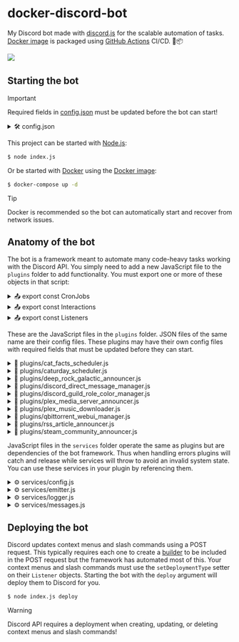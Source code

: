 # docker-discord-bot

<!--
TODO:
- Add Emitter customId parameters (BUTTON_DOWNLOAD&user_id=0)
- Github plugin (announce commits, releases, packages, etc)
-->

My Discord bot made with [discord.js](https://discord.js.org/) for the scalable automation of tasks. [Docker image](https://ghcr.io/au-williams/docker-discord-bot:master) is packaged using [GitHub Actions](https://github.com/au-williams/docker-discord-bot/actions) CI/CD. 🐋📦

<img style="height: 75px" src="assets/readme_logos.png"/>

## Starting the bot

> [!IMPORTANT]
> Required fields in [config.json](config.json) must be updated before the bot can start!
>
> <details>
>  <summary>🛠️ config.json</summary>
>
> | Key                          | Description                                                                                                                                                                                       | Required |
> | :--------------------------- | :------------------------------------------------------------------------------------------------------------------------------------------------------------------------------------------------ | :------- |
> | "discord_bot_admin_user_ids" | The Discord user ID(s) to treat as admin. [(how to find)](https://support.discord.com/hc/en-us/articles/206346498-Where-can-I-find-my-User-Server-Message-ID)                                     | `true`   |
> | "discord_bot_login_token"    | The Discord login token used by the bot. [(how to find)](https://docs.discordbotstudio.org/setting-up-dbs/finding-your-bot-token)                                                                 | `true`   |
> | "discord_config_channel_id"  | The Discord channel ID for the [Config service](#%EF%B8%8F-servicesconfigjs). [(how to find)](https://support.discord.com/hc/en-us/articles/206346498-Where-can-I-find-my-User-Server-Message-ID) | `false`  |
> | "enable_logger_debug"        | Enables displaying the [Logger service](#%EF%B8%8F-servicesloggerjs) `debug` type logs.                                                                                                           | `true`   |
> | "enable_logger_timestamps"   | Enables displaying timestamps in the [Logger service](#%EF%B8%8F-servicesloggerjs) logs.                                                                                                          | `true`   |
> | "enable_messages_service"    | Enables the [Messages service](#%EF%B8%8F-servicesmessagesjs) collection on bot startup.                                                                                                          | `true`   |
> | "enable_temp_file_deletion"  | Enables deleting temporary files in the temp directory.                                                                                                                                           | `true`   |
> | "temp_directory_path"        | The directory path where temporary files are stored.                                                                                                                                              | `true`   |

</details>

This project can be started with [Node.js](https://nodejs.org/en):

```bash
$ node index.js
```

Or be started with [Docker](https://www.docker.com/) using the [Docker image](https://ghcr.io/au-williams/docker-discord-bot:master):

```bash
$ docker-compose up -d
```

> [!TIP]
> Docker is recommended so the bot can automatically start and recover from network issues.

## Anatomy of the bot

The bot is a framework meant to automate many code-heavy tasks working with the Discord API. You simply need to add a new JavaScript file to the `plugins` folder to add functionality. You must export one or more of these objects in that script:

<details>

<summary>📤 export const CronJobs</summary>

### 📤 export const CronJobs

```js
import CronJob from "../entities/CronJob.js";

export const CronJobs = new Set([
  new CronJob()
    .setExpression("* * * * *")
    .setFunction(myFunction)
]);
```

[Cron](https://en.wikipedia.org/wiki/Cron#CRON_expression) is a job scheduler that runs functions on an [expression](https://devhints.io/cron), like every 20 minutes or every Saturday at 9 AM. The bot framework will automatically schedule the Cron jobs you create here. You can extend the Cron jobs with the following setters. 📚

| Name          | Description                                                           | Required |
| :------------ | :-------------------------------------------------------------------- | :------- |
| setEnabled    | Sets the enabled state of the Cron job (used for debugging).          | `false`  |
| setExpression | Sets the Cron expression used when scheduling the Cron job.           | `true`   |
| setFunction   | Sets the function to execute when the Cron job is running.            | `true`   |
| setRunOrder   | Sets the order this Cron job runs with others to avoid race issues.   | `false`  |
| setTriggered  | Sets if the Cron job should run on startup and before the expression. | `false`  |

</details>

<details>

<summary>📤 export const Interactions</summary>

### 📤 export const Interactions

```js
export const Interactions = Object.freeze({
  ButtonComponentWave: "PLUGIN_BUTTON_COMPONENT_WAVE"
});
```

Every action you make in Discord can be thought of as an interaction. Clicking buttons, submitting forms, using slash commands, etc. When we create buttons to click or forms to submit we need to assign them unique IDs that Discord will emit back to us when a user interacts with them. These unique IDs are set on components and used as property keys in the `Listeners` object.

</details>

<details>

<summary>📤 export const Listeners</summary>

### 📤 export const Listeners

```js
import Listener from "../entities/Listener.js";

export const Listeners = Object.freeze({
  [Interactions.ButtonComponentWave]: new Listener()
    .setDescription("Sends the wave emoji when the button is clicked.")
    .setFunction(onButtonComponentWave)
});
```

Listeners handle actions. The property key is a Discord event or interaction from the `Interactions` object. The value is a `Listener` object that will be executed when the key is emitted by Discord. Listeners that only set a function can use that function as the value and the bot framework will automatically wrap it in a Listener. You can use an array to create multiple Listener values for a single key. You can customize the Listener with the following setters. 📚

| Name                    | Description                                                           | Required |
| :---------------------- | :-------------------------------------------------------------------- | :------- |
| setBusyFunction         | Sets the function to execute when the interaction is flagged as busy. | `false`  |
| setDeploymentType       | Sets the type of POST request to use when deploying to Discord.       | `false`  |
| setDescription          | Sets the text displayed when describing functionality to the user.    | `false`  |
| setEnabled              | Sets the enabled state of the listener (typically for debugging).     | `false`  |
| setFunction             | Sets the function to execute when the listener is authorized.         | `true`   |
| setLockedFunction       | Sets the function to execute when the listener is not authorized.     | `false`  |
| setRequiredChannels     | Sets the channel ID(s) required for the listener to be executed.      | `false`  |
| setRequiredChannelTypes | Sets the channel type(s) required for the listener to be executed.    | `false`  |
| setRequiredRoles        | Sets the role ID(s) a user must possess one of to be authorized.      | `false`  |
| setRunOrder             | Sets the order this listener runs with others to avoid race issues.   | `false`  |

</details>

These are the JavaScript files in the `plugins` folder. JSON files of the same name are their config files. These plugins may have their own config files with required fields that must be updated before they can start.

<details>

<!-- ------------------------------ -->
<!-- plugins/cat_facts_scheduler.js -->
<!-- ------------------------------ -->

<summary>🧩 plugins/cat_facts_scheduler.js</summary>

### 🧩 plugins/cat_facts_scheduler.js

This JavaScript file sends a new cat fact from the [catfact.ninja API](https://catfact.ninja/) to the announcement channel every day at 9 AM. If the job schedule was missed while the bot was offline then a new cat fact will be sent on startup if the current time is determined to be close enough.

Note: The [catfact.ninja API](https://catfact.ninja/) has awful data consistency... API responses can have spelling or grammar mistakes and duplicate entries. I dumped the API responses and fed them through ChatGPT to fix them. 🤖

### 🛠️ plugins/cat_facts_scheduler.json

| Key                                | Description                                                                                                                                                     | Required |
| :--------------------------------- | :-------------------------------------------------------------------------------------------------------------------------------------------------------------- | :------- |
| "announcement_cron_job_expression" | The Cron job expression to send announcement messages.                                                                                                          | `true`   |
| "announcement_discord_channel_id"  | The Discord channel ID to send messages to. [(how to find)](https://support.discord.com/hc/en-us/articles/206346498-Where-can-I-find-my-User-Server-Message-ID) | `true`   |
| "catfact_responses"                | The cleaned and sanitized catfact.ninja API responses.                                                                                                          | `true`   |

</details>

<!-- ----------------------------- -->
<!-- plugins/caturday_scheduler.js -->
<!-- ----------------------------- -->

<details>

<summary>🧩 plugins/caturday_scheduler.js</summary>

### 🧩 plugins/caturday_scheduler.js

<img src="assets/caturday.png" style="height: 375px;"></img>

This JavaScript file sends a picture of a users pet to the announcement channel every Saturday at 9 AM. If the job schedule was missed while the bot was offline then a new picture will be sent on bot startup if today is Saturday. `/caturday` shows a file picker to update channel images in the image pool. New members are sent a DM asking them to reply with their pets pictures. DM pictures are forwarded to the bot admins for approval.

### 🛠️ plugins/caturday_scheduler.json

| Key                                | Description                                                                                                                                                     | Required |
| :--------------------------------- | :-------------------------------------------------------------------------------------------------------------------------------------------------------------- | :------- |
| "announcement_caturday_ids"        | The saved Caturday ID(s). This is set by the plugin.                                                                                                            | `true`   |
| "announcement_cron_job_expression" | The Cron job expression to send announcement messages.                                                                                                          | `true`   |
| "announcement_discord_channel_id"  | The Discord channel ID to send messages to. [(how to find)](https://support.discord.com/hc/en-us/articles/206346498-Where-can-I-find-my-User-Server-Message-ID) | `true`   |
| "maintenance_cron_job_expression"  | The Cron job expression to perform maintenance tasks.                                                                                                           | `true`   |

</details>

<!-- --------------------------------------- -->
<!-- plugins/deep_rock_galactic_announcer.js -->
<!-- --------------------------------------- -->

<details>

<summary>🧩 plugins/deep_rock_galactic_announcer.js</summary>

### 🧩 deep_rock_galactic_announcer.js

<img src="assets/deep_rock_galactic_announcer.png" style="height: 200px; pointer-events:none;"></img>

This JavaScript file sends assignment updates for the video game [Deep Rock Galactic](https://store.steampowered.com/app/548430/Deep_Rock_Galactic/) to the announcement channel by running a Cron job that fetches the [DRG API](https://drgapi.com/). `/drg` privately sends the author the latest announcement message. Clicking `🟩 Deep Dive` privately sends the in-game deep dive assignments. Clicking `🟥 Elite Deep Dive` privately sends the in-game elite deep dive assignments.

### 🛠️ plugins/deep_rock_galactic_announcer.json

| Key                                | Description                                                                                                                                                     | Required |
| :--------------------------------- | :-------------------------------------------------------------------------------------------------------------------------------------------------------------- | :------- |
| "announcement_cron_job_expression" | The Cron job expression to send announcement messages.                                                                                                          | `true`   |
| "announcement_discord_channel_id"  | The Discord channel ID to send messages to. [(how to find)](https://support.discord.com/hc/en-us/articles/206346498-Where-can-I-find-my-User-Server-Message-ID) | `true`   |
| "discord_emoji_deep_rock_galactic" | The custom emoji in `<:NAME:ID>` format. [(how to find)](https://www.pythondiscord.com/pages/guides/pydis-guides/contributing/obtaining-discord-ids/#emoji-id)  | `true`   |

</details>

<!-- ----------------------------------------- -->
<!-- plugins/discord_direct_message_manager.js -->
<!-- ----------------------------------------- -->

<details>

<summary>🧩 plugins/discord_direct_message_manager.js</summary>

</details>

<!-- ------------------------------------------- -->
<!-- plugins/discord_guild_role_color_manager.js -->
<!-- ------------------------------------------- -->

<details>

<summary>🧩 plugins/discord_guild_role_color_manager.js</summary>

### 🧩 plugins/discord_guild_role_color_manager.js

This JavaScript file creates a guild role for each member based on their profile pictures average color and assigns it to them. When their profile picture is changed a new role will be made and the old role unassigned. The old role will be deleted if it has no members. Role names are in hexadecimal format.

### 🛠️ plugins/discord_guild_role_color_manager.json

| Key                          | Description                                                                                                                                                                 | Required |
| :--------------------------- | :-------------------------------------------------------------------------------------------------------------------------------------------------------------------------- | :------- |
| "discord_excluded_guild_ids" | The Discord guild ID(s) this plugin shouldn't manage. [(how to find)](https://www.pythondiscord.com/pages/guides/pydis-guides/contributing/obtaining-discord-ids/#guild-id) | `false`  |
| "discord_excluded_user_ids"  | The Discord user ID(s) this plugin shouldn't manage. [(how to find)](https://support.discord.com/hc/en-us/articles/206346498-Where-can-I-find-my-User-Server-Message-ID)    | `false`  |

</details>

<!-- -------------------------------------- -->
<!-- plugins/plex_media_server_announcer.js -->
<!-- -------------------------------------- -->

<details>

<summary>🧩 plugins/plex_media_server_announcer.js</summary>

### 🧩 plugins/plex_media_server_announcer.js

<img src="assets/readme_plex_media_server_announcer.png" style="height: 550px;"></img>

</details>

<!-- -------------------------------- -->
<!-- plugins/plex_music_downloader.js -->
<!-- -------------------------------- -->

<details>

<summary>🧩 plugins/plex_music_downloader.js</summary>

### 🧩 plugins/plex_music_downloader.js

<img src="assets/plex_music_downloader.png" style="height: 375px;"></img>

This JavaScript file sends a message reply in response to a message with a media link. Clicking `🎧 Download audio` or `📺 Download video` will download the media using [yt-dlp](https://github.com/yt-dlp/yt-dlp) and post-processed with [ffmpeg](https://github.com/FFmpeg/FFmpeg) before re-uploading it to Discord for the user to download. Any guild member can download the resulting files and authorized guild members can import them in source quality to the Plex media library on the host machine.

### 🛠️ plugins/plex_music_downloader.json

| Key                             | Description                                                                                                                                                    | Required |
| :------------------------------ | :------------------------------------------------------------------------------------------------------------------------------------------------------------- | :------- |
| "discord_plex_emoji"            | The custom emoji in `<:NAME:ID>` format. [(how to find)](https://www.pythondiscord.com/pages/guides/pydis-guides/contributing/obtaining-discord-ids/#emoji-id) | `true`   |
| "plex_authentication_token"     | The Plex authentication token used by the bot. [(how to find)](https://support.plex.tv/articles/204059436-finding-an-authentication-token-x-plex-token/)       | `true`   |
| "plex_download_directory_audio" | The Plex download directory path for audio files.                                                                                                              | `true`   |
| "plex_download_directory_video" | The Plex download directory path for video files.                                                                                                              | `true`   |
| "plex_library_section_id_audio" | The Plex audio library section ID. [(how to find)](https://support.plex.tv/articles/201242707-plex-media-scanner-via-command-line)                             | `true`   |
| "plex_library_section_id_video" | The Plex video library section ID. [(how to find)](https://support.plex.tv/articles/201242707-plex-media-scanner-via-command-line)                             | `true`   |
| "plex_media_server_host_url"    | The host URL. `127.0.0.1` or `host.docker.internal` on `:32400`.                                                                                               | `true`   |

</details>

<!-- ------------------------------------ -->
<!-- plugins/qbittorrent_webui_manager.js -->
<!-- ------------------------------------ -->

<details>

<summary>🧩 plugins/qbittorrent_webui_manager.js</summary>

### 🧩 plugins/qbittorrent_webui_manager.js

<img src="assets/qbittorrent_webui_manager.gif" style="height: 180px;"></img>

This JavaScript file manages the host [qBittorrent](https://www.qbittorrent.org/) client by fetching the [qBittorrent WebUI API](<https://github.com/qbittorrent/qBittorrent/wiki/WebUI-API-(qBittorrent-4.1)>). `/qbittorrent` privately sends the author a message with the current session's info. Clicking `🧲 Add Magnet` opens a popup to add a magnet link to the download queue. Clicking `⏱️ Speed limit` displays a select menu to create, update, or remove the speed limit. The speed limit is automatically removed once the configured time elapses.

### 🛠️ plugins/qbittorrent_webui_manager.json

| Key                         | Description                                                                                                                                                              | Required |
| :-------------------------- | :----------------------------------------------------------------------------------------------------------------------------------------------------------------------- | :------- |
| "cron_job_date"             | The date to remove the speed limit. This is set by the plugin.                                                                                                           | `false`  |
| "discord_required_role_ids" | The Discord role ID(s) required to use this plugin. [(how to find)](https://www.pythondiscord.com/pages/guides/pydis-guides/contributing/obtaining-discord-ids/#role-id) | `true`   |
| "qbittorrent_host_url"      | The host URL. `127.0.0.1` or `host.docker.internal` on `:8080`.                                                                                                          | `true`   |
| "qbittorrent_username"      | The qBittorrent WebUI username to authenticate with.                                                                                                                     | `true`   |
| "qbittorrent_password"      | The qBittorrent WebUI password to authenticate with.                                                                                                                     | `true`   |

</details>

<!-- -------------------------------- -->
<!-- plugins/rss_article_announcer.js -->
<!-- -------------------------------- -->

<details>

<summary>🧩 plugins/rss_article_announcer.js</summary>

### 🧩 plugins/rss_article_announcer.js

<img src="assets/readme_rss_article_announcer.png" style="height: 450px;"></img>

</details>

<!-- ------------------------------------ -->
<!-- plugins/steam_community_announcer.js -->
<!-- ------------------------------------ -->

<details>

<summary>🧩 plugins/steam_community_announcer.js</summary>

### 🧩 plugins/steam_community_announcer.js

<img src="assets/steam_community_announcer.png" style="height: 450px;"></img>

This JavaScript file sends [Steam](https://store.steampowered.com/) game news and updates to the announcement channel by running a Cron job that fetches the [Steamworks Web API](https://partner.steamgames.com/doc/webapi_overview). Previews of the announcement are sourced from its response body.

### 🛠️ plugins/steam_community_announcer.json

| Key                                | Description                                                                                                                                                     | Required |
| :--------------------------------- | :-------------------------------------------------------------------------------------------------------------------------------------------------------------- | :------- |
| "announcement_steam_app_ids"       | The Steam app ID(s) to announce news for. [(how to find)](https://gaming.stackexchange.com/questions/149837/how-do-i-find-the-id-for-a-game-on-steam)           | `true`   |
| "announcement_cron_job_expression" | The Cron job expression to send announcement messages.                                                                                                          | `true`   |
| "announcement_discord_channel_id"  | The Discord channel ID to send messages to. [(how to find)](https://support.discord.com/hc/en-us/articles/206346498-Where-can-I-find-my-User-Server-Message-ID) | `true`   |

</details>

JavaScript files in the `services` folder operate the same as plugins but are dependencies of the bot framework. Thus when handling errors plugins will catch and release while services will throw to avoid an invalid system state. You can use these services in your plugin by referencing them.

<details>

<summary>⚙️ services/config.js</summary>

### ⚙️ services/config.js

```js
import { Config } from "../services/config.js";

const config = new Config(import.meta.filename);
```

This JavaScript file manages the config service state. You can create a `Config` object in your plugin using the plugins filename as a parameter - provided by Node.js as `import.meta.filename`. This `Config` object has the file contents of [config.json](config.json) and the JSON file of the plugin's file name (if it exists). After updating data sourced from the plugin JSON file, you can use `config.save()` to update the file content on disk.

If `discord_config_channel_id` is set in [config.json](config.json) then your plugin JSON files will be backed up to that channel on bot startup. You'll be warned if a backup is out of sync thereafter so it can be reuploaded. Reuploading the JSON is done by clicking the `⬆️ Backup` button which backs up your current file after saving the previous backup file to its version history. Clicking `⬇️ Restore` on a backup will rename your JSON file before downloading the backup file.

<!-- TODO: add config key to not be backed up? "enable_backup": false? -->

</details>

<details>

<summary>⚙️ services/emitter.js</summary>

### ⚙️ services/emitter.js

```js
import { Emitter } from "../services/emitter.js";

Emitter.emit({ event });
```

This JavaScript file manages routing events and interactions to plugins and other services. If you created a `Listener` for a [Discord event](https://discord.com/developers/docs/events/gateway-events#receive-events) that's not working, [index.js](index.js) may need an update to pass that event to `Emitter.emit({ event })`. Plugins typically don't have a use for the `Emitter` class unless displaying buttons or other components. Attaching `Emitter.moreInfoButton` to your [ActionRow](https://discordjs.guide/message-components/action-rows.html#building-action-rows) adds a pre-made button providing descriptions of those components when clicked.

</details>

<details>

<summary>⚙️ services/logger.js</summary>

### ⚙️ services/logger.js

```js
import { Logger } from "../services/logger.js";

const logger = new Logger(import.meta.filename);
```

</details>

<details>

<summary>⚙️ services/messages.js</summary>

### ⚙️ services/messages.js

```js
import { Messages } from "../services/messages.js";

const messages = Messages.get({ channelId });
```

This JavaScript file manages the enumerable message history. If `enable_message_service` is set as `true` in [config.json](config.json) then on bot startup a collection of all messages it can read will be created, allowing us to quickly and easily sort them using [ES6 array functions](https://developer.mozilla.org/en-US/docs/Web/JavaScript/Reference/Global_Objects/Array#instance_methods). If `enable_message_service` is set as `false` then the collection won't be created. This saves a significant amount of time on bot startup at the expense of disabling the plugins that use the `Messages` service to function. Setting this value as `false` is used during local development of plugins and <ins>not</ins> server deployments.

</details>

## Deploying the bot

Discord updates context menus and slash commands using a POST request. This typically requires each one to create a [builder](https://discordjs.guide/slash-commands/advanced-creation.html#adding-options) to be included in the POST request but the framework has automated most of this. Your context menus and slash commands must use the `setDeploymentType` setter on their `Listener` objects. Starting the bot with the `deploy` argument will deploy them to Discord for you.

```cmd
$ node index.js deploy
```

> [!WARNING]
> Discord API requires a deployment when creating, updating, or deleting context menus and slash commands!

